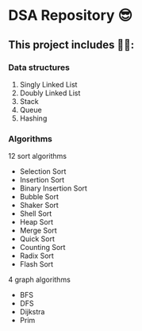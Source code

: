 # DSA Repository 😎

## This project includes 💁‍♂️:

### Data structures

1. Singly Linked List
2. Doubly Linked List
3. Stack
4. Queue
5. Hashing

### Algorithms

12 sort algorithms
  * Selection Sort
  * Insertion Sort
  * Binary Insertion Sort
  * Bubble Sort
  * Shaker Sort
  * Shell Sort
  * Heap Sort
  * Merge Sort
  * Quick Sort
  * Counting Sort
  * Radix Sort
  * Flash Sort

4 graph algorithms
  * BFS
  * DFS
  * Dijkstra
  * Prim
